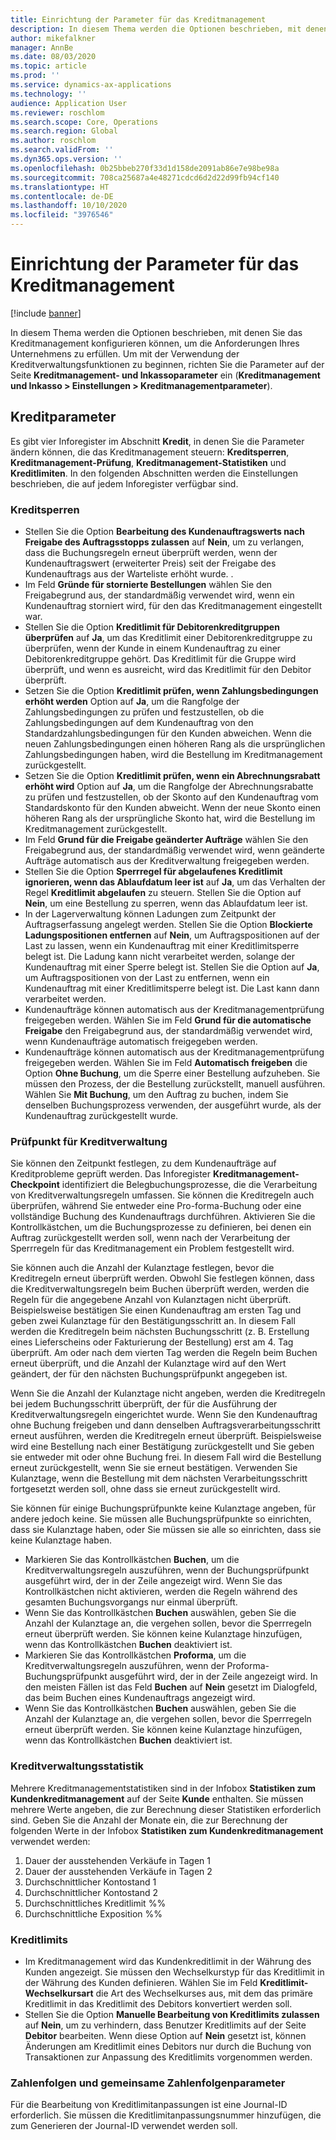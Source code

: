 ```yaml
---
title: Einrichtung der Parameter für das Kreditmanagement
description: In diesem Thema werden die Optionen beschrieben, mit denen Sie das Kreditmanagement konfigurieren können, um die Anforderungen Ihres Unternehmens zu erfüllen.
author: mikefalkner
manager: AnnBe
ms.date: 08/03/2020
ms.topic: article
ms.prod: ''
ms.service: dynamics-ax-applications
ms.technology: ''
audience: Application User
ms.reviewer: roschlom
ms.search.scope: Core, Operations
ms.search.region: Global
ms.author: roschlom
ms.search.validFrom: ''
ms.dyn365.ops.version: ''
ms.openlocfilehash: 0b25bbeb270f33d1d158de2091ab86e7e98be98a
ms.sourcegitcommit: 708ca25687a4e48271cdcd6d2d22d99fb94cf140
ms.translationtype: HT
ms.contentlocale: de-DE
ms.lasthandoff: 10/10/2020
ms.locfileid: "3976546"
---
```

# <a name="credit-management-parameters-setup"></a>Einrichtung der Parameter für das Kreditmanagement

[!include [banner](../includes/banner.md)]

In diesem Thema werden die Optionen beschrieben, mit denen Sie das Kreditmanagement konfigurieren können, um die Anforderungen Ihres Unternehmens zu erfüllen. Um mit der Verwendung der Kreditverwaltungsfunktionen zu beginnen, richten Sie die Parameter auf der Seite **Kreditmanagement- und Inkassoparameter** ein (**Kreditmanagement und Inkasso \> Einstellungen \> Kreditmanagementparameter**).

## <a name="credit-parameters"></a>Kreditparameter

Es gibt vier Inforegister im Abschnitt **Kredit**, in denen Sie die Parameter ändern können, die das Kreditmanagement steuern: **Kreditsperren**, **Kreditmanagement-Prüfung**, **Kreditmanagement-Statistiken** und **Kreditlimiten**. In den folgenden Abschnitten werden die Einstellungen beschrieben, die auf jedem Inforegister verfügbar sind.

### <a name="credit-holds"></a>Kreditsperren

- Stellen Sie die Option **Bearbeitung des Kundenauftragswerts nach Freigabe des Auftragsstopps zulassen** auf **Nein**, um zu verlangen, dass die Buchungsregeln erneut überprüft werden, wenn der Kundenauftragswert (erweiterter Preis) seit der Freigabe des Kundenauftrags aus der Warteliste erhöht wurde. .
- Im Feld **Gründe für stornierte Bestellungen** wählen Sie den Freigabegrund aus, der standardmäßig verwendet wird, wenn ein Kundenauftrag storniert wird, für den das Kreditmanagement eingestellt war.
- Stellen Sie die Option **Kreditlimit für Debitorenkreditgruppen überprüfen** auf **Ja**, um das Kreditlimit einer Debitorenkreditgruppe zu überprüfen, wenn der Kunde in einem Kundenauftrag zu einer Debitorenkreditgruppe gehört. Das Kreditlimit für die Gruppe wird überprüft, und wenn es ausreicht, wird das Kreditlimit für den Debitor überprüft.
- Setzen Sie die Option **Kreditlimit prüfen, wenn Zahlungsbedingungen erhöht werden** Option auf **Ja**, um die Rangfolge der Zahlungsbedingungen zu prüfen und festzustellen, ob die Zahlungsbedingungen auf dem Kundenauftrag von den Standardzahlungsbedingungen für den Kunden abweichen. Wenn die neuen Zahlungsbedingungen einen höheren Rang als die ursprünglichen Zahlungsbedingungen haben, wird die Bestellung im Kreditmanagement zurückgestellt.
- Setzen Sie die Option **Kreditlimit prüfen, wenn ein Abrechnungsrabatt erhöht wird** Option auf **Ja**, um die Rangfolge der Abrechnungsrabatte zu prüfen und festzustellen, ob der Skonto auf den Kundenauftrag vom Standardskonto für den Kunden abweicht. Wenn der neue Skonto einen höheren Rang als der ursprüngliche Skonto hat, wird die Bestellung im Kreditmanagement zurückgestellt.
- Im Feld **Grund für die Freigabe geänderter Aufträge** wählen Sie den Freigabegrund aus, der standardmäßig verwendet wird, wenn geänderte Aufträge automatisch aus der Kreditverwaltung freigegeben werden.
- Stellen Sie die Option **Sperrregel für abgelaufenes Kreditlimit ignorieren, wenn das Ablaufdatum leer ist** auf **Ja**, um das Verhalten der Regel **Kreditlimit abgelaufen** zu steuern. Stellen Sie die Option auf **Nein**, um eine Bestellung zu sperren, wenn das Ablaufdatum leer ist.
- In der Lagerverwaltung können Ladungen zum Zeitpunkt der Auftragserfassung angelegt werden. Stellen Sie die Option **Blockierte Ladungspositionen entfernen** auf **Nein**, um Auftragspositionen auf der Last zu lassen, wenn ein Kundenauftrag mit einer Kreditlimitsperre belegt ist. Die Ladung kann nicht verarbeitet werden, solange der Kundenauftrag mit einer Sperre belegt ist. Stellen Sie die Option auf **Ja**, um Auftragspositionen von der Last zu entfernen, wenn ein Kundenauftrag mit einer Kreditlimitsperre belegt ist. Die Last kann dann verarbeitet werden.
- Kundenaufträge können automatisch aus der Kreditmanagementprüfung freigegeben werden. Wählen Sie im Feld **Grund für die automatische Freigabe** den Freigabegrund aus, der standardmäßig verwendet wird, wenn Kundenaufträge automatisch freigegeben werden.
- Kundenaufträge können automatisch aus der Kreditmanagementprüfung freigegeben werden. Wählen Sie im Feld **Automatisch freigeben** die Option **Ohne Buchung**, um die Sperre einer Bestellung aufzuheben. Sie müssen den Prozess, der die Bestellung zurückstellt, manuell ausführen. Wählen Sie **Mit Buchung**, um den Auftrag zu buchen, indem Sie denselben Buchungsprozess verwenden, der ausgeführt wurde, als der Kundenauftrag zurückgestellt wurde.

### <a name="credit-management-checkpoint"></a>Prüfpunkt für Kreditverwaltung

Sie können den Zeitpunkt festlegen, zu dem Kundenaufträge auf Kreditprobleme geprüft werden. Das Inforegister **Kreditmanagement-Checkpoint** identifiziert die Belegbuchungsprozesse, die die Verarbeitung von Kreditverwaltungsregeln umfassen. Sie können die Kreditregeln auch überprüfen, während Sie entweder eine Pro-forma-Buchung oder eine vollständige Buchung des Kundenauftrags durchführen. Aktivieren Sie die Kontrollkästchen, um die Buchungsprozesse zu definieren, bei denen ein Auftrag zurückgestellt werden soll, wenn nach der Verarbeitung der Sperrregeln für das Kreditmanagement ein Problem festgestellt wird.

Sie können auch die Anzahl der Kulanztage festlegen, bevor die Kreditregeln erneut überprüft werden. Obwohl Sie festlegen können, dass die Kreditverwaltungsregeln beim Buchen überprüft werden, werden die Regeln für die angegebene Anzahl von Kulanztagen nicht überprüft. Beispielsweise bestätigen Sie einen Kundenauftrag am ersten Tag und geben zwei Kulanztage für den Bestätigungsschritt an. In diesem Fall werden die Kreditregeln beim nächsten Buchungsschritt (z. B. Erstellung eines Lieferscheins oder Fakturierung der Bestellung) erst am 4. Tag überprüft. Am oder nach dem vierten Tag werden die Regeln beim Buchen erneut überprüft, und die Anzahl der Kulanztage wird auf den Wert geändert, der für den nächsten Buchungsprüfpunkt angegeben ist.

Wenn Sie die Anzahl der Kulanztage nicht angeben, werden die Kreditregeln bei jedem Buchungsschritt überprüft, der für die Ausführung der Kreditverwaltungsregeln eingerichtet wurde. Wenn Sie den Kundenauftrag ohne Buchung freigeben und dann denselben Auftragsverarbeitungsschritt erneut ausführen, werden die Kreditregeln erneut überprüft. Beispielsweise wird eine Bestellung nach einer Bestätigung zurückgestellt und Sie geben sie entweder mit oder ohne Buchung frei. In diesem Fall wird die Bestellung erneut zurückgestellt, wenn Sie sie erneut bestätigen. Verwenden Sie Kulanztage, wenn die Bestellung mit dem nächsten Verarbeitungsschritt fortgesetzt werden soll, ohne dass sie erneut zurückgestellt wird.

Sie können für einige Buchungsprüfpunkte keine Kulanztage angeben, für andere jedoch keine. Sie müssen alle Buchungsprüfpunkte so einrichten, dass sie Kulanztage haben, oder Sie müssen sie alle so einrichten, dass sie keine Kulanztage haben.

- Markieren Sie das Kontrollkästchen **Buchen**, um die Kreditverwaltungsregeln auszuführen, wenn der Buchungsprüfpunkt ausgeführt wird, der in der Zeile angezeigt wird. Wenn Sie das Kontrollkästchen nicht aktivieren, werden die Regeln während des gesamten Buchungsvorgangs nur einmal überprüft.
- Wenn Sie das Kontrollkästchen **Buchen** auswählen, geben Sie die Anzahl der Kulanztage an, die vergehen sollen, bevor die Sperrregeln erneut überprüft werden. Sie können keine Kulanztage hinzufügen, wenn das Kontrollkästchen **Buchen** deaktiviert ist.
- Markieren Sie das Kontrollkästchen **Proforma**, um die Kreditverwaltungsregeln auszuführen, wenn der Proforma-Buchungsprüfpunkt ausgeführt wird, der in der Zeile angezeigt wird. In den meisten Fällen ist das Feld **Buchen** auf **Nein** gesetzt im Dialogfeld, das beim Buchen eines Kundenauftrags angezeigt wird.
- Wenn Sie das Kontrollkästchen **Buchen** auswählen, geben Sie die Anzahl der Kulanztage an, die vergehen sollen, bevor die Sperrregeln erneut überprüft werden. Sie können keine Kulanztage hinzufügen, wenn das Kontrollkästchen **Buchen** deaktiviert ist.

### <a name="credit-management-statistics"></a>Kreditverwaltungsstatistik

Mehrere Kreditmanagementstatistiken sind in der Infobox **Statistiken zum Kundenkreditmanagement** auf der Seite **Kunde** enthalten. Sie müssen mehrere Werte angeben, die zur Berechnung dieser Statistiken erforderlich sind. Geben Sie die Anzahl der Monate ein, die zur Berechnung der folgenden Werte in der Infobox **Statistiken zum Kundenkreditmanagement** verwendet werden:

1. Dauer der ausstehenden Verkäufe in Tagen 1
2. Dauer der ausstehenden Verkäufe in Tagen 2
3. Durchschnittlicher Kontostand 1
4. Durchschnittlicher Kontostand 2
5. Durchschnittliches Kreditlimit %%
6. Durchschnittliche Exposition %%

### <a name="credit-limits"></a>Kreditlimits

- Im Kreditmanagement wird das Kundenkreditlimit in der Währung des Kunden angezeigt. Sie müssen den Wechselkurstyp für das Kreditlimit in der Währung des Kunden definieren. Wählen Sie im Feld **Kreditlimit-Wechselkursart** die Art des Wechselkurses aus, mit dem das primäre Kreditlimit in das Kreditlimit des Debitors konvertiert werden soll.
- Stellen Sie die Option **Manuelle Bearbeitung von Kreditlimits zulassen** auf **Nein**, um zu verhindern, dass Benutzer Kreditlimits auf der Seite **Debitor** bearbeiten. Wenn diese Option auf **Nein** gesetzt ist, können Änderungen am Kreditlimit eines Debitors nur durch die Buchung von Transaktionen zur Anpassung des Kreditlimits vorgenommen werden.

### <a name="number-sequences-and-shared-number-sequence-parameters"></a>Zahlenfolgen und gemeinsame Zahlenfolgenparameter

Für die Bearbeitung von Kreditlimitanpassungen ist eine Journal-ID erforderlich. Sie müssen die Kreditlimitanpassungsnummer hinzufügen, die zum Generieren der Journal-ID verwendet werden soll.
